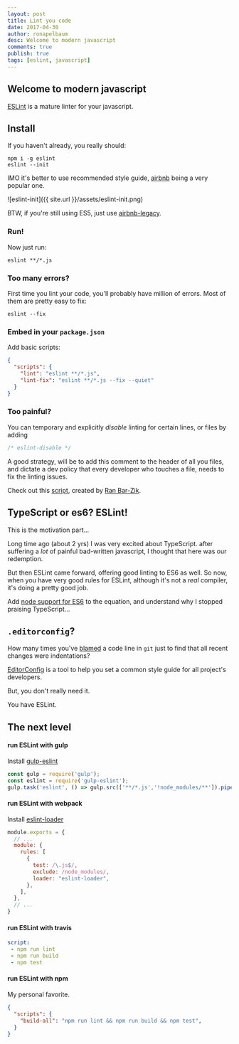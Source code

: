 ```yaml
---
layout: post
title: Lint you code
date: 2017-04-30
author: ronapelbaum
desc: Welcome to modern javascript
comments: true
publish: true
tags: [eslint, javascript]
---
```

## Welcome to modern javascript

[ESLint](http://eslint.org/docs/user-guide/getting-started) is a mature linter for your javascript.

## Install
If you haven't already, you really should:
```
npm i -g eslint
eslint --init
```
IMO it's better to use recommended style guide, [airbnb](https://github.com/airbnb/javascript) being a very popular one.

![eslint-init]({{ site.url }}/assets/eslint-init.png)

BTW, if you're still using ES5, just use [airbnb-legacy](https://www.npmjs.com/package/eslint-config-airbnb-base#eslint-config-airbnb-baselegacy).

### Run!
Now just run:
```
eslint **/*.js
```

### Too many errors?

First time you lint your code, you'll probably have million of errors.
Most of them are pretty easy to fix:
```
eslint --fix
```

### Embed in your `package.json`

Add basic scripts:

```json
{
  "scripts": {
    "lint": "eslint **/*.js",
    "lint-fix": "eslint **/*.js --fix --quiet"
  }
}
```

### Too painful? 

You can temporary and explicitly *disable* linting for certain lines, or files by adding
```javascript
/* eslint-disable */
```

A good strategy, will be to add this comment to the header of all you files, and dictate a dev policy that every developer who touches a file, needs to fix the linting issues.

Check out this [script](https://gist.github.com/barzik/d6f43a1ee650643ced19a5094d4cec3d), created by [Ran Bar-Zik](https://internet-israel.com/).

## TypeScript or es6? ESLint!

This is the motivation part...

Long time ago (about 2 yrs) I was very excited about TypeScript. after suffering a *lot* of painful bad-written javascript, I thought that here was our redemption.

But then ESLint came forward, offering good linting to ES6 as well. So now, when you have very good rules for ESLint, although it's not a *real* compiler, it's doing a pretty good job.

Add [node support for ES6](https://nodejs.org/en/docs/es6/) to the equation, and understand why I stopped praising TypeScript... 

## `.editorconfig`?

How many times you've [blamed](https://help.github.com/articles/tracing-changes-in-a-file/) a code line in `git` just to find that all recent changes were indentations?

[EditorConfig](http://editorconfig.org/) is a tool to help you set a common style guide for all project's developers.

But, you don't really need it.

You have ESLint.

## The next level

#### run ESLint with gulp
Install [gulp-eslint](https://www.npmjs.com/package/gulp-eslint)

```javascript
const gulp = require('gulp');
const eslint = require('gulp-eslint');
gulp.task('eslint', () => gulp.src(['**/*.js','!node_modules/**']).pipe(eslint));
```
#### run ESLint with webpack
Install [eslint-loader](https://www.npmjs.com/package/eslint-loader)

```javascript
module.exports = {
  // ... 
  module: {
    rules: [
      {
        test: /\.js$/,
        exclude: /node_modules/,
        loader: "eslint-loader",
      },
    ],
  },
  // ... 
}
```

#### run ESLint with travis
 ```yaml
script:
  - npm run lint
  - npm run build
  - npm test
```

#### run ESLint with npm
My personal favorite. 

```json
{
  "scripts": {
    "build-all": "npm run lint && npm run build && npm test",
  }
}
```
